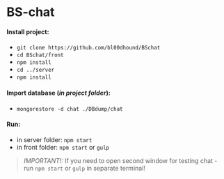 # BS-chat

 #### Install project:
 * ```git clone https://github.com/bl00dhound/BSchat```
 * ```cd BSchat/front```
 * ```npm install```
 * ```cd ../server```
 * ```npm install```
 
 #### Import database (_in project folder_):
 * ```mongorestore -d chat ./DBdump/chat```

 #### Run:
 * in server folder: ```npm start```
 * in front folder: ```npm start``` or ```gulp```
 
 > _IMPORTANT!:_
 > If you need to open second window for testing chat - run ```npm start``` or ```gulp``` in separate terminal!
 
 
